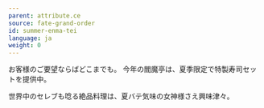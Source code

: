 ```yaml
---
parent: attribute.ce
source: fate-grand-order
id: summer-enma-tei
language: ja
weight: 0
---
```


お客様のご要望ならばどこまでも。
今年の閻魔亭は、夏季限定で特製寿司セットを提供中。

世界中のセレブも唸る絶品料理は、夏バテ気味の女神様さえ興味津々。
